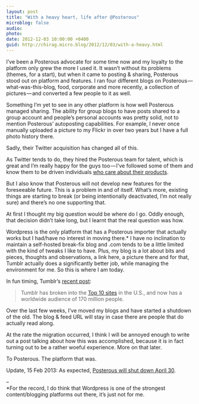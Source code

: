 ```yaml
---
layout: post
title: "With a heavy heart, life after @Posterous"
microblog: false
audio: 
photo: 
date: 2012-12-03 10:00:00 +0400
guid: http://chirag.micro.blog/2012/12/03/with-a-heavy.html
---
```

<p>I’ve been a Posterous advocate for some time now and my loyalty to the platform only grew the more I used it. It wasn’t without its problems (themes, for a start), but when it came to posting & sharing, Posterous stood out on platform and features. I ran four different blogs on Posterous — what-was-this-blog, food, corporate and more recently, a collection of pictures — and converted a few people to it as well.</p>
<p>Something I’m yet to see in any other platform is how well Posterous managed sharing. The ability for group blogs to have posts shared to a group account and people’s personal accounts was pretty solid, not to mention Posterous’ autoposting capabilities. For example, I never once manually uploaded a picture to my Flickr in over two years but I have a full photo history there.</p>
<p>Sadly, their Twitter acquisition has changed all of this.</p>

As Twitter tends to do, they hired the Posterous team for talent, which is great and I’m really happy for the guys too — I’ve followed some of them and know them to be driven individuals [who care about their products](http://www.chirag.biz/2012/07/07/how-we-ran.html).

<p>But I also know that Posterous will not develop new features for the foreseeable future. This is a problem in and of itself. What’s more, existing things are starting to break (or being intentionally deactivated, I’m not really sure) and there’s no one supporting that.</p>
<p>At first I thought my big question would be where do I go. Oddly enough, that decision didn’t take long, but I learnt that the real question was how.</p>
<p>Wordpress is the only platform that has a Posterous importer that actually works but I had/have no interest in moving there.* I have no inclination to maintain a self-hosted break-fix blog and .com tends to be a little limited with the kind of tweaks I like to have. Plus, my blog is a lot about bits and pieces, thoughts and observations, a link here, a picture there and for that, Tumblr actually does a significantly better job, while managing the environment for me. So this is where I am today.</p>
<p>In fun timing, Tumblr’s <a href="http://staff.tumblr.com/post/36598494153/top-10" target="_blank">recent post</a>:</p>
<blockquote>Tumblr has broken into the <a href="http://www.quantcast.com/p-19UtqE8ngoZbM" target="_blank">Top 10 sites</a> in the U.S., and now has a worldwide audience of 170 million people.</blockquote>
<p>Over the last few weeks, I’ve moved my blogs and have started a shutdown of the old. The blog & feed URL will stay in case there are people that do actually read along.</p>
<p>At the rate the migration occurred, I think I will be annoyed enough to write out a post talking about how this was accomplished, because it is in fact turning out to be a rather woeful experience. More on that later.</p>
<p>To Posterous. The platform that was.</p>
<p>Update, 15 Feb 2013: As expected, <a href="http://blog.posterous.com/thanks-from-posterous" target="_blank">Posterous will shut down April 30</a>.</p>
<p>–<br>*For the record, I do think that Wordpress is one of the strongest content/blogging platforms out there, it’s just not for me.</p>
